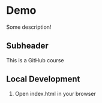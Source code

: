 # Demo

Some description!

## Subheader

This is a GitHub course

## Local Development

1. Open index.html in your browser